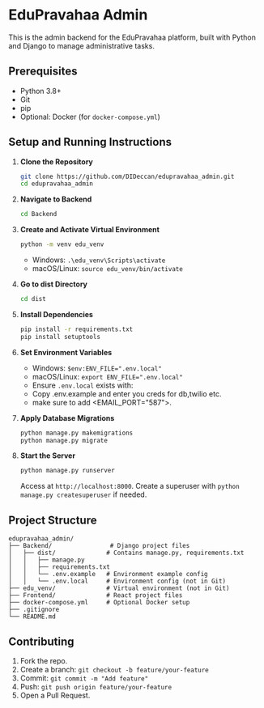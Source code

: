 # EduPravahaa Admin

This is the admin backend for the EduPravahaa platform, built with Python and Django to manage administrative tasks.

## Prerequisites
- Python 3.8+
- Git
- pip
- Optional: Docker (for `docker-compose.yml`)

## Setup and Running Instructions

1. **Clone the Repository**
   ```bash
   git clone https://github.com/DIDeccan/edupravahaa_admin.git
   cd edupravahaa_admin
   ```

2. **Navigate to Backend**
   ```bash
   cd Backend
   ```

3. **Create and Activate Virtual Environment**
   ```bash
   python -m venv edu_venv
   ```
   - Windows: `.\edu_venv\Scripts\activate`
   - macOS/Linux: `source edu_venv/bin/activate`

4. **Go to dist Directory**
   ```bash
   cd dist
   ```

5. **Install Dependencies**
   ```bash
   pip install -r requirements.txt
   pip install setuptools
   ```

6. **Set Environment Variables**
   - Windows: `$env:ENV_FILE=".env.local"`
   - macOS/Linux: `export ENV_FILE=".env.local"`
   - Ensure `.env.local` exists with:
   - Copy .env.example and enter you creds for db,twilio etc.
   - make sure to add <EMAIL_PORT="587">.

7. **Apply Database Migrations**
   ```bash
   python manage.py makemigrations
   python manage.py migrate
   ```

8. **Start the Server**
   ```bash
   python manage.py runserver
   ```
   Access at `http://localhost:8000`. Create a superuser with `python manage.py createsuperuser` if needed.

## Project Structure
```
edupravahaa_admin/
├── Backend/                # Django project files
│   ├── dist/              # Contains manage.py, requirements.txt
│   │   ├── manage.py
│   │   ├── requirements.txt
│   │   └── .env.example   # Environment example config
│   │   └── .env.local     # Environment config (not in Git)
├── edu_venv/              # Virtual environment (not in Git)
├── Frontend/              # React project files
├── docker-compose.yml     # Optional Docker setup
├── .gitignore
└── README.md
```

## Contributing
1. Fork the repo.
2. Create a branch: `git checkout -b feature/your-feature`
3. Commit: `git commit -m "Add feature"`
4. Push: `git push origin feature/your-feature`
5. Open a Pull Request.

